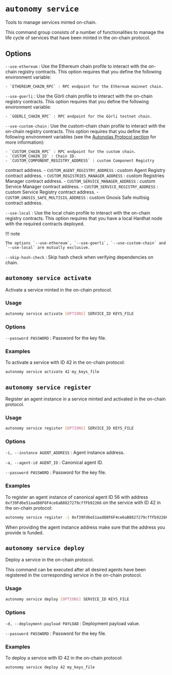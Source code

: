 # `autonomy service`

Tools to manage services minted on-chain.

This command group consists of a number of functionalities to manage the life cycle of services that have been minted in the on-chain protocol.

## Options

`--use-ethereum`
: Use the Ethereum chain profile to interact with the on-chain registry contracts. This option requires that you define the following environment variable:

    - `ETHEREUM_CHAIN_RPC` : RPC endpoint for the Ethereum mainnet chain.

`--use-goerli`
: Use the Görli chain profile to interact with the on-chain registry contracts. This option requires that you define the following environment variable:

    - `GOERLI_CHAIN_RPC` : RPC endpoint for the Görli testnet chain.

`--use-custom-chain`
: Use the custom-chain chain profile to interact with the on-chain registry contracts. This option requires that you define the following environment variables (see the [Autonolas Protocol section](https://docs.autonolas.network/protocol/) for more information):

    - `CUSTOM_CHAIN_RPC` : RPC endpoint for the custom chain.
    - `CUSTOM_CHAIN_ID` : Chain ID.
    - `CUSTOM_COMPONENT_REGISTRY_ADDRESS` : custom Component Registry
 contract address.
    - `CUSTOM_AGENT_REGISTRY_ADDRESS` : custom Agent Registry contract address.
    - `CUSTOM_REGISTRIES_MANAGER_ADDRESS` : custom Registries Manager contract address.
    - `CUSTOM_SERVICE_MANAGER_ADDRESS` : custom Service Manager contract address.
    - `CUSTOM_SERVICE_REGISTRY_ADDRESS` : custom Service Registry contract address.
    - `CUSTOM_GNOSIS_SAFE_MULTISIG_ADDRESS` : custom Gnosis Safe multisig contract address.

`--use-local`
: Use the local chain profile to interact with the on-chain registry contracts. This option requires that you have a local Hardhat node with the required contracts deployed.

!!! note

    The options `--use-ethereum`, `--use-goerli`, `--use-custom-chain` and `--use-local` are mutually exclusive.

`--skip-hash-check`
: Skip hash check when verifying dependencies on chain.

## `autonomy service activate`

Activate a service minted in the on-chain protocol.

### Usage

```bash
autonomy service activate [OPTIONS] SERVICE_ID KEYS_FILE
```

### Options

`--password PASSWORD`
: Password for the key file.

### Examples

To activate a service with ID 42 in the on-chain protocol:

```bash
autonomy service activate 42 my_keys_file
```

## `autonomy service register`

Register an agent instance in a service minted and activated in the on-chain protocol.
### Usage

```bash
autonomy service register [OPTIONS] SERVICE_ID KEYS_FILE
```

### Options

`-i, --instance AGENT_ADDRESS`
: Agent instance address.

`-a, --agent-id AGENT_ID`
: Canonical agent ID.

`--password PASSWORD`
: Password for the key file.

### Examples

To register an agent instance of canonical agent ID 56 with address `0xf39Fd6e51aad88F6F4ce6aB8827279cffFb92266` on the service with ID 42 in the on-chain protocol:

```bash
autonomy service register -i 0xf39Fd6e51aad88F6F4ce6aB8827279cffFb92266 -a 56 42 my_keys_file
```

When providing the agent instance address make sure that the address you provide is funded.

## `autonomy service deploy`

Deploy a service in the on-chain protocol.

This command can be executed after all desired agents have been registered in the corresponding service in the on-chain protocol.

### Usage

```bash
autonomy service deploy [OPTIONS] SERVICE_ID KEYS_FILE
```
### Options

`-d, --deployment-payload PAYLOAD`
: Deployment payload value.

`--password PASSWORD`
: Password for the key file.

### Examples

To deploy a service with ID 42 in the on-chain protocol:

```bash
autonomy service deploy 42 my_keys_file
```
